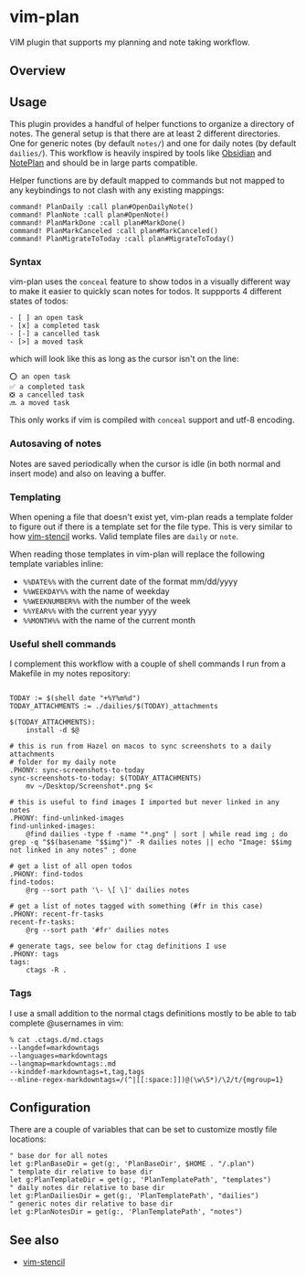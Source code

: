 # vim-plan

VIM plugin that supports my planning and note taking workflow.

## Overview

## Usage

This plugin provides a handful of helper functions to organize a directory of
notes. The general setup is that there are at least 2 different directories.
One for generic notes (by default `notes/`) and one for daily notes (by
default `dailies/`). This workflow is heavily inspired by tools like
[Obsidian][obsidian] and [NotePlan][noteplan] and should be in large parts
compatible.

Helper functions are by default mapped to commands but not mapped to any
keybindings to not clash with any existing mappings:

```
command! PlanDaily :call plan#OpenDailyNote()
command! PlanNote :call plan#OpenNote()
command! PlanMarkDone :call plan#MarkDone()
command! PlanMarkCanceled :call plan#MarkCanceled()
command! PlanMigrateToToday :call plan#MigrateToToday()
```

### Syntax
vim-plan uses the `conceal` feature to show todos in a visually different way
to make it easier to quickly scan notes for todos. It suppports 4 different
states of todos:

```
- [ ] an open task
- [x] a completed task
- [-] a cancelled task
- [>] a moved task
```

which will look like this as long as the cursor isn't on the line:

```
⭕️ an open task
✅ a completed task
❎ a cancelled task
🔜 a moved task
```

This only works if vim is compiled with `conceal` support and utf-8 encoding.


### Autosaving of notes
Notes are saved periodically when the cursor is idle (in both normal and
insert mode) and also on leaving a buffer.


### Templating
When opening a file that doesn't exist yet, vim-plan reads a template folder
to figure out if there is a template set for the file type. This is very
similar to how [vim-stencil][vim_stencil] works. Valid template files are
`daily` or `note`.

When reading those templates in vim-plan will replace the following template
variables inline:

- `%%DATE%%` with the current date of the format mm/dd/yyyy
- `%%WEEKDAY%%` with the name of weekday
- `%%WEEKNUMBER%%` with the number of the week
- `%%YEAR%%` with the current year yyyy
- `%%MONTH%%` with the name of the current month

### Useful shell commands

I complement this workflow with a couple of shell commands I run from a
Makefile in my notes repository:

```make

TODAY := $(shell date "+%Y%m%d")
TODAY_ATTACHMENTS := ./dailies/$(TODAY)_attachments

$(TODAY_ATTACHMENTS):
	install -d $@

# this is run from Hazel on macos to sync screenshots to a daily attachments
# folder for my daily note
.PHONY: sync-screenshots-to-today
sync-screenshots-to-today: $(TODAY_ATTACHMENTS)
	mv ~/Desktop/Screenshot*.png $<

# this is useful to find images I imported but never linked in any notes
.PHONY: find-unlinked-images
find-unlinked-images:
	@find dailies -type f -name "*.png" | sort | while read img ; do grep -q "$$(basename "$$img")" -R dailies notes || echo "Image: $$img not linked in any notes" ; done

# get a list of all open todos
.PHONY: find-todos
find-todos:
	@rg --sort path '\- \[ \]' dailies notes

# get a list of notes tagged with something (#fr in this case)
.PHONY: recent-fr-tasks
recent-fr-tasks:
	@rg --sort path '#fr' dailies notes

# generate tags, see below for ctag definitions I use
.PHONY: tags
tags:
	ctags -R .

```

### Tags
I use a small addition to the normal ctags definitions mostly to be able to
tab complete @usernames in vim:

```
% cat .ctags.d/md.ctags
--langdef=markdowntags
--languages=markdowntags
--langmap=markdowntags:.md
--kinddef-markdowntags=t,tag,tags
--mline-regex-markdowntags=/(^|[[:space:]])@(\w\S*)/\2/t/{mgroup=1}
```

## Configuration
There are a couple of variables that can be set to customize mostly file
locations:

```vimscript
" base dor for all notes
let g:PlanBaseDir = get(g:, 'PlanBaseDir', $HOME . "/.plan")
" template dir relative to base dir
let g:PlanTemplateDir = get(g:, 'PlanTemplatePath', "templates")
" daily notes dir relative to base dir
let g:PlanDailiesDir = get(g:, 'PlanTemplatePath', "dailies")
" generic notes dir relative to base dir
let g:PlanNotesDir = get(g:, 'PlanTemplatePath', "notes")
```

## See also
- [vim-stencil][vim_stencil]

[vim_stencil]: https://github.com/mrtazz/vim-stencil
[obsidian]: https://obsidian.md/
[noteplan]: https://noteplan.co/
